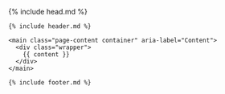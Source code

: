 <!DOCTYPE html>
<html lang="{{ page.lang | default: site.lang | default: "en" }}">

  {% include head.md %}

  <body>

    {% include header.md %}

    <main class="page-content container" aria-label="Content">
      <div class="wrapper">
        {{ content }}
      </div>
    </main>

    {% include footer.md %}

  </body>

</html>
